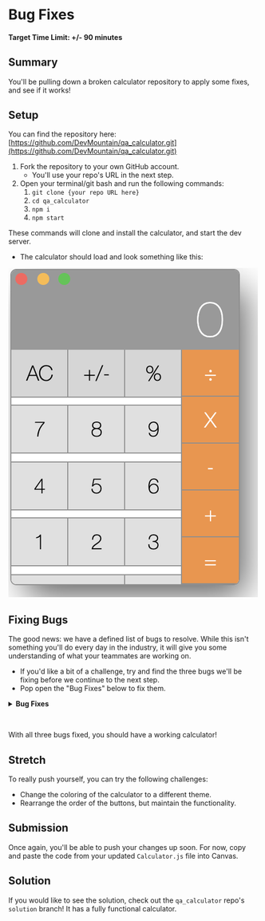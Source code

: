 # Bug Fixes

#### Target Time Limit: +/- 90 minutes

## Summary

You'll be pulling down a broken calculator repository to apply some fixes, and
see if it works!

## Setup

You can find the repository here:
[https://github.com/DevMountain/qa_calculator.git](https://github.com/DevMountain/qa_calculator.git)

1. Fork the repository to your own GitHub account.
   - You'll use your repo's URL in the next step.
1. Open your terminal/git bash and run the following commands:
   1. `git clone {your repo URL here}`
   1. `cd qa_calculator`
   1. `npm i`
   1. `npm start`

These commands will clone and install the calculator, and start the dev server.

- The calculator should load and look something like this:

![](../../../assets/brokenCalculator.png)

## Fixing Bugs

The good news: we have a defined list of bugs to resolve. While this isn't
something you'll do every day in the industry, it will give you some
understanding of what your teammates are working on.

- If you'd like a bit of a challenge, try and find the three bugs we'll be
  fixing before we continue to the next step.
- Pop open the "Bug Fixes" below to fix them.

<details markdown="1">

<summary> <strong>Bug Fixes</strong> </summary>

All bugs are in the same file: `qa_calculator/components/Calculator.js`

![Location Image](../../../assets/findCalculator.png)

### Bug 1: Broken Formatting

It's not unusual to find one or more typos when a developer is in a hurry. In
this case, there is actually an extra "=" element.

There are two buttons in a row that are identical, with the same properties.

1. Remove one of the two.
1. Save, and see the cleaner UI rendered.

### Bug 2: Wrong Multiplication Symbol

Sure, an `x` works, but the calculator will look a lot better with the
multiplication symbol itself. This sort of bug is fairly common; some companies
don't call it a bug either; keep in mind that if something hurts the user
experience, it should be treated as a bug. Still, we work within the system, and
so might need to put in an "enhancement request" or something similar to resolve
a problem like this.

There is a button with a value of `'X'`, and a callback to set the operator to
`MULTIPLY`.

1. Change the value to `"×"`
1. Save, and see the button fixed in the UI.

### Bug 3: The "+" Button Subtracts

Kind of like the duplicate "=" button, sometimes when creating multiple similar
elelements, our developers get distracted.

There are two buttons that set the operator to `SUBTRACT`. One of them has the
value `"-"`, and is correct. The other has the value `"+"` and needs to be
fixed.

1. Change the callback of that button to `setOperator(operator.ADD)` instead of
   `setOperator(operator.SUBTRACT)`.
1. Save, and attempt an addition problem; see that the addition works.

</details>

&nbsp;

With all three bugs fixed, you should have a working calculator!

## Stretch

To really push yourself, you can try the following challenges:

- Change the coloring of the calculator to a different theme.
- Rearrange the order of the buttons, but maintain the functionality.

## Submission

Once again, you'll be able to push your changes up soon. For now, copy and paste
the code from your updated `Calculator.js` file into Canvas.

## Solution

If you would like to see the solution, check out the `qa_calculator` repo's
`solution` branch! It has a fully functional calculator.
